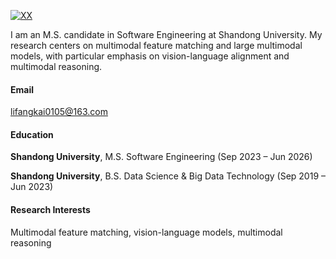 [![XX](https://img.shields.io/badge/XX-github-blue?logo=github)](https://github.com/XX)

I am an M.S. candidate in Software Engineering at Shandong University. My research centers on multimodal feature matching and large multimodal models, with particular emphasis on vision-language alignment and multimodal reasoning.  


#### Email  
lifangkai0105@163.com



#### Education  

**Shandong University**, M.S. Software Engineering (Sep 2023 – Jun 2026)  


**Shandong University**, B.S. Data Science & Big Data Technology (Sep 2019 – Jun 2023)  


#### Research Interests  
Multimodal feature matching, vision-language models, multimodal reasoning